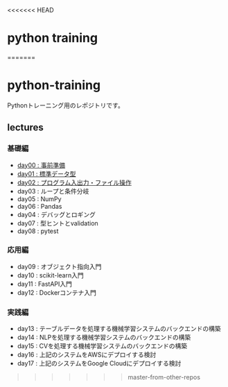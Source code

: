 <<<<<<< HEAD
# python training
=======
# python-training

Pythonトレーニング用のレポジトリです。

## lectures

### 基礎編

- [day00 : 事前準備                      ](./doc/lecture/prepare/README.md)
- [day01 : 標準データ型                  ](./doc/lecture/std-data-type/README.md)
- [day02 : プログラム入出力・ファイル操作](./doc/lecture/input-output/README.md)
- day03 : ループと条件分岐    
- day05 : NumPy               
- day06 : Pandas              
- day04 : デバッグとロギング  
- day07 : 型ヒントとvalidation
- day08 : pytest              

### 応用編

- day09 : オブジェクト指向入門
- day10 : scikit-learn入門    
- day11 : FastAPI入門         
- day12 : Dockerコンテナ入門  

### 実践編

- day13 : テーブルデータを処理する機械学習システムのバックエンドの構築
- day14 : NLPを処理する機械学習システムのバックエンドの構築           
- day15 : CVを処理する機械学習システムのバックエンドの構築            
- day16 : 上記のシステムをAWSにデプロイする検討                       
- day17 : 上記のシステムをGoogle Cloudにデプロイする検討              
>>>>>>> master-from-other-repos

